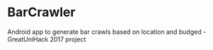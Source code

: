 # BarCrawler
Android app to generate bar crawls based on location and budged - GreatUniHack 2017 project
